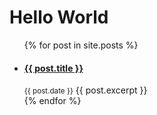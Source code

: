 <h1>Hello World</h1>
<ul>
  {% for post in site.posts %}
    <li>
      <h4><a href="{{ post.url }}">{{ post.title }}</a></h4><small>{{ post.date }}</small>
      {{ post.excerpt }}
    </li>
  {% endfor %}
</ul>
